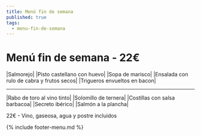 ```yaml
---
title: Menú fin de semana
published: true
tags:
  - menu-fin-de-semana
---
```


# Menú fin de semana - 22€

|Salmorejo|
|Pisto castellano con huevo|
|Sopa de marisco|
|Ensalada con rulo de cabra y frutos secos|
|Trigueros envueltos en bacon|

------

|Rabo de toro al vino tinto|
|Solomillo de ternera|
|Costillas con salsa barbacoa|
|Secreto ibérico|
|Salmón a la plancha|

22€ - Vino, gaseosa, agua y postre incluidos

{% include footer-menu.md %}
